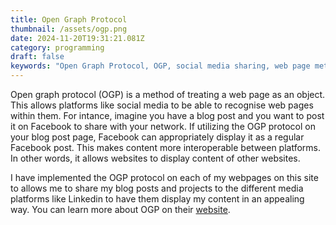 ```yaml
---
title: Open Graph Protocol
thumbnail: /assets/ogp.png
date: 2024-11-20T19:31:21.081Z
category: programming
draft: false
keywords: "Open Graph Protocol, OGP, social media sharing, web page metadata, content interoperability, Facebook sharing, LinkedIn integration, SEO best practices, enhanced sharing, metadata standards"
---
```


Open graph protocol (OGP) is a method of treating a web page as an object. This allows platforms like social media to be able to recognise web pages within them. For intance, imagine you have a blog post and you want to post it on Facebook to share with your network. If utilizing the OGP protocol on your blog post page, Facebook can appropriately display it as a regular Facebook post. This makes content more interoperable between platforms. In other words, it allows websites to display content of other websites.

I have implemented the OGP protocol on each of my webpages on this site to allows me to share my blog posts and projects to the different media platforms like Linkedin to have them display my content in an appealing way. You can learn more about OGP on their [website](https://ogp.me/).

